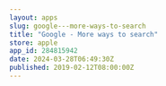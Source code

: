 ```yaml
---
layout: apps
slug: google---more-ways-to-search
title: "Google - More ways to search"
store: apple
app_id: 284815942
date: 2024-03-28T06:49:30Z
published: 2019-02-12T08:00:00Z
---
```

